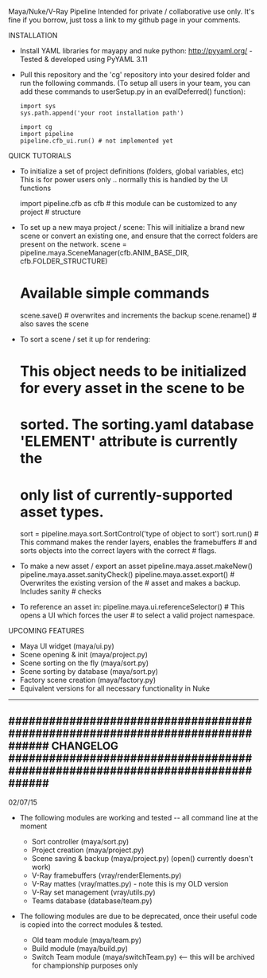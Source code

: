 Maya/Nuke/V-Ray Pipeline
Intended for private / collaborative use only.  It's fine if you borrow, just 
toss a link to my github page in your comments.

INSTALLATION
- Install YAML libraries for mayapy and nuke python:
  http://pyyaml.org/ - Tested & developed using PyYAML 3.11

- Pull this repository and the 'cg' repository into your desired folder
  and run the following commands.  (To setup all users in your team,
  you can add these commands to userSetup.py in an evalDeferred()
  function):

      import sys
      sys.path.append('your root installation path')

      import cg
      import pipeline
      pipeline.cfb_ui.run() # not implemented yet

QUICK TUTORIALS
- To initialize a set of project definitions (folders, global variables, etc)
  This is for power users only .. normally this is handled by the UI functions

    import pipeline.cfb as cfb # this module can be customized to any project
                             # structure

- To set up a new maya project / scene:
    This will initialize a brand new scene or convert an existing one, and 
    ensure that the correct folders are present on the network.
    scene = pipeline.maya.SceneManager(cfb.ANIM_BASE_DIR, cfb.FOLDER_STRUCTURE)

    # Available simple commands
    scene.save() # overwrites and increments the backup
    scene.rename() # also saves the scene

- To sort a scene / set it up for rendering:
    # This object needs to be initialized for every asset in the scene to be
    # sorted.  The sorting.yaml database 'ELEMENT' attribute is currently the
    # only list of currently-supported asset types.  

    sort = pipeline.maya.sort.SortControl('type of object to sort')
    sort.run() # This command makes the render layers, enables the framebuffers
             # and sorts objects into the correct layers with the correct
             # flags.

- To make a new asset / export an asset
    pipeline.maya.asset.makeNew()
    pipeline.maya.asset.sanityCheck()
    pipeline.maya.asset.export() # Overwrites the existing version of the
                               # asset and makes a backup. Includes sanity
                               # checks

- To reference an asset in:
    pipeline.maya.ui.referenceSelector() # This opens a UI which forces the user
                                       # to select a valid project namespace.

UPCOMING FEATURES
- Maya UI widget            (maya/ui.py)
- Scene opening & init      (maya/project.py)
- Scene sorting on the fly  (maya/sort.py)
- Scene sorting by database (maya/sort.py)
- Factory scene creation    (maya/factory.py)
- Equivalent versions for all necessary functionality in Nuke

------------------------------------------------------------------------------
##############################################################################
CHANGELOG
##############################################################################
------------------------------------------------------------------------------
02/07/15

- The following modules are working and tested -- all command line at the moment
    - Sort controller       (maya/sort.py)
    - Project creation      (maya/project.py)
    - Scene saving & backup (maya/project.py) (open() currently doesn't work)
    - V-Ray framebuffers    (vray/renderElements.py)
    - V-Ray mattes          (vray/mattes.py) - note this is my OLD version
    - V-Ray set management  (vray/utils.py)
    - Teams database        (database/team.py)


- The following modules are due to be deprecated, once their useful code is
  copied into the correct modules & tested.
    - Old team module       (maya/team.py)
    - Build module          (maya/build.py)
    - Switch Team module    (maya/switchTeam.py) <-- this will be archived for
      championship purposes only

